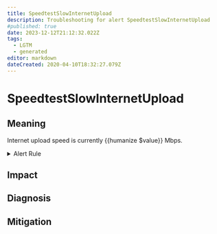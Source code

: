 ```yaml
---
title: SpeedtestSlowInternetUpload
description: Troubleshooting for alert SpeedtestSlowInternetUpload
#published: true
date: 2023-12-12T21:12:32.022Z
tags: 
  - LGTM
  - generated
editor: markdown
dateCreated: 2020-04-10T18:32:27.079Z
---
```


# SpeedtestSlowInternetUpload

## Meaning
[//]: # "Short paragraph that explains what the alert means"
Internet upload speed is currently {{humanize $value}} Mbps.

<details>
  <summary>Alert Rule</summary>

{{% rule "speedtest/nlamirault-speedtest-exporter.yml" "SpeedtestSlowInternetUpload" %}}

{{% comment %}}

```yaml
alert: SpeedtestSlowInternetUpload
expr: avg_over_time(speedtest_upload[10m]) < 20
for: 0m
labels:
    severity: warning
annotations:
    summary: SpeedTest Slow Internet Upload (instance {{ $labels.instance }})
    description: |-
        Internet upload speed is currently {{humanize $value}} Mbps.
          VALUE = {{ $value }}
          LABELS = {{ $labels }}
    runbook: https://github.com/srerun/prometheus-alerts/blob/main/content/runbooks/nlamirault-speedtest-exporter/SpeedtestSlowInternetUpload.md

```

{{% /comment %}}

</details>


## Impact
[//]: # "What could / will happen if the alert is not addressed"



## Diagnosis
[//]: # "Steps to take to identify the cause of the problem"



## Mitigation
[//]: # "The steps necessary to resolve the alert"
